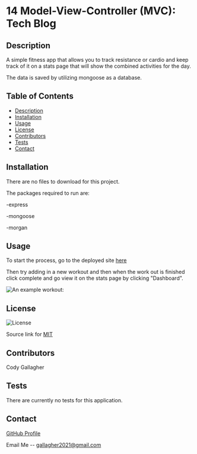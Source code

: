 # 14 Model-View-Controller (MVC): Tech Blog

## Description

A simple fitness app that allows you to track resistance or cardio and keep track of it on a stats page that will show the combined activities for the day. 

The data is saved by utilizing mongoose as a database. 
   
## Table of Contents
- [Description](#description)
- [Installation](#installation)
- [Usage](#usage)
- [License](#license)
- [Contributors](#contributors)
- [Tests](#tests)
- [Contact](#contact)

## Installation

There are no files to download for this project.

The packages required to run are:

-express

-mongoose

-morgan

## Usage

To start the process, go to the deployed site [here](https://serene-basin-23801.herokuapp.com/)

Then try adding in a new workout and then when the work out is finished click complete and go view it on the stats page by clicking "Dashboard".

![An example workout:](assets/images/tech_blog.png)

## License

![License](https://img.shields.io/badge/License-MIT-yellow.svg)

Source link for [MIT](https://opensource.org/licenses/MIT)

## Contributors

Cody Gallagher

## Tests

There are currently no tests for this application.  

## Contact

[GitHub Profile](https://github.com/CodyG-2021)

Email Me -- gallagher2021@gmail.com